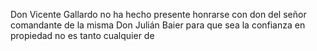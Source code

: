 Don Vicente Gallardo no ha hecho presente honrarse con don del señor comandante de la misma Don Julián Baier para que sea la confianza en propiedad no es tanto cualquier de